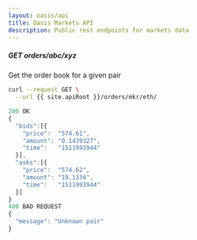 ```yaml
---
layout: oasis/api
title: Oasis Markets API
description: Public rest endpoints for markets data
---
```


##### GET orders/abc/xyz

Get the order book for a given pair

```bash
curl --request GET \
  --url {{ site.apiRoot }}/orders/mkr/eth/
```

```javascript
200 OK
{
  "bids":[{
    "price":  "574.61",
    "amount": "0.1439327",
    "time":   "1511993944"
  }],
  "asks":[{
    "price":  "574.62",
    "amount": "19.1334",
    "time":   "1511993944"
  }]
}
400 BAD REQUEST
{
  "message": "Unknown pair"
}
```
